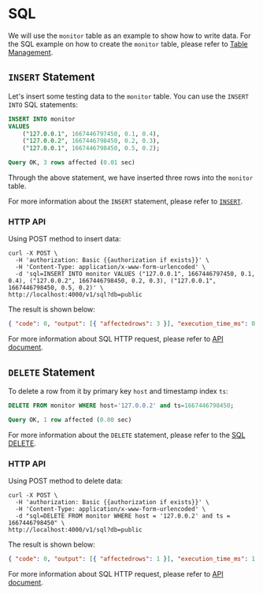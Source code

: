 # SQL

We will use the `monitor` table as an example to show how to write data.
For the SQL example on how to create the `monitor` table,
please refer to [Table Management](../table-management.md#create-table).

## `INSERT` Statement

Let's insert some testing data to the `monitor` table. You can use the `INSERT INTO` SQL statements:

```sql
INSERT INTO monitor
VALUES
    ("127.0.0.1", 1667446797450, 0.1, 0.4),
    ("127.0.0.2", 1667446798450, 0.2, 0.3),
    ("127.0.0.1", 1667446798450, 0.5, 0.2);
```

```sql
Query OK, 3 rows affected (0.01 sec)
```

Through the above statement, we have inserted three rows into the `monitor` table.

For more information about the `INSERT` statement, please refer to [`INSERT`](/reference/sql/insert.md).

### HTTP API

Using POST method to insert data:

```shell
curl -X POST \
  -H 'authorization: Basic {{authorization if exists}}' \
  -H 'Content-Type: application/x-www-form-urlencoded' \
  -d 'sql=INSERT INTO monitor VALUES ("127.0.0.1", 1667446797450, 0.1, 0.4), ("127.0.0.2", 1667446798450, 0.2, 0.3), ("127.0.0.1", 1667446798450, 0.5, 0.2)' \
http://localhost:4000/v1/sql?db=public
```

The result is shown below:

```json
{ "code": 0, "output": [{ "affectedrows": 3 }], "execution_time_ms": 0 }
```

For more information about SQL HTTP request, please refer to [API document](/reference/sql/http-api.md).

## `DELETE` Statement

To delete a row from it by primary key `host` and timestamp index `ts`:

```sql
DELETE FROM monitor WHERE host='127.0.0.2' and ts=1667446798450;
```

```sql
Query OK, 1 row affected (0.00 sec)
```

For more information about the `DELETE` statement, please refer to the [SQL DELETE](/reference/sql/delete.md).

### HTTP API

Using POST method to delete data:

```shell
curl -X POST \
  -H 'authorization: Basic {{authorization if exists}}' \
  -H 'Content-Type: application/x-www-form-urlencoded' \
  -d "sql=DELETE FROM monitor WHERE host = '127.0.0.2' and ts = 1667446798450" \
http://localhost:4000/v1/sql?db=public
```

The result is shown below:

```json
{ "code": 0, "output": [{ "affectedrows": 1 }], "execution_time_ms": 1 }
```

For more information about SQL HTTP request, please refer to [API document](/reference/sql/http-api.md).
